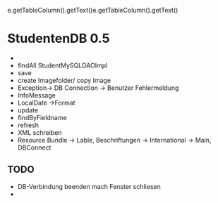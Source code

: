 e.getTableColumn().getText()e.getTableColumn().getText()
#  StudentenDB 0.5


*  
*  findAll StudentMySQLDAOImpl
*  save
*  create Imagefolder/ copy Image
*  Exception-> DB Connection -> Benutzer Fehlermeldung
*  InfoMessage
*  LocalDate ->Format
*  update
*  findByFieldname
*  refresh
*  XML schreiben
*  Resource Bundle -> Lable, Beschriftungen -> International -> Main, DBConnect



## TODO

* DB-Verbindung beenden mach Fenster schliesen
*



